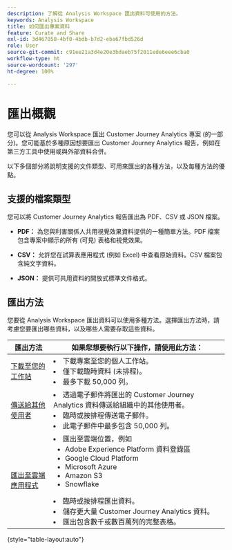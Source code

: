 ```yaml
---
description: 了解從 Analysis Workspace 匯出資料可使用的方法。
keywords: Analysis Workspace
title: 如何匯出專案資料
feature: Curate and Share
exl-id: 3d467050-4bf0-4bdb-b7d2-eba67fbd526d
role: User
source-git-commit: c91ee21a3d4e20e3bdaeb75f2011ede6eee6cba0
workflow-type: ht
source-wordcount: '297'
ht-degree: 100%

---
```


# 匯出概觀

您可以從 Analysis Workspace 匯出 Customer Journey Analytics 專案 (的一部分)。您可能基於多種原因想要匯出 Customer Journey Analytics 報告，例如在第三方工具中使用或與外部資料合併。

以下多個部分將說明支援的文件類型、可用&#x200B;來匯出的各種方法，以及每種方法的優點。

## 支援的檔案類型

您可以將 Customer Journey Analytics 報告匯出為 PDF、CSV 或 JSON 檔案。

* **PDF：** 為您與利害關係人共用視覺效果資料提供的一種簡單方法。PDF 檔案包含專案中顯示的所有 (可見) 表格和視覺效果。

* **CSV：** 允許您在試算表應用程式 (例如 Excel) 中查看原始資料。CSV 檔案包含純文字資料。

* **JSON：** 提供可共用資料的開放式標準文件格式。

## 匯出方法

您要從 Analysis Workspace 匯出資料可以使用多種方法。選擇匯出方法時，請考慮您要匯出哪些資料，以及哪些人需要存取這些資料。

| 匯出方法 | 如果您想要執行以下操作，請使用此方法： |
|---------|----------|
| [下載至您的工作站](/help/analysis-workspace/export/download-send.md) | <li>下載專案至您的個人工作站。</li><li>僅下載臨時資料 (未排程)。</li> <li>最多下載 50,000 列。</li> <!--true? Are there 2 different options to download to your workstation?--> <!-- is this emailing it? --> |
| [傳送給其他使用者](/help/analysis-workspace/export/t-schedule-report.md) | <li>透過電子郵件將匯出的 Customer Journey Analytics 資料傳送給組織中的其他使用者。</li><li>臨時或按排程傳送電子郵件。</li> <li>此電子郵件中最多包含 50,000 列。</li> <!--true?--> |
| [匯出至雲端應用程式](/help/analysis-workspace/export/export-cloud.md) | <li>匯出至雲端位置，例如 <ul><li>Adobe Experience Platform 資料登錄區</li><li>Google Cloud Platform</li><li>Microsoft Azure</li><li>Amazon S3</li><li>Snowflake</li></ul></li><li>臨時或按排程匯出資料。</li><li>儲存更大量 Customer Journey Analytics 資料。</li><li>匯出包含數千或數百萬列的完整表格。<!-- What other things? Wiki talks about things that aren't even possible in Data Warehouse. What are they? --> </li> |

{style="table-layout:auto"}
